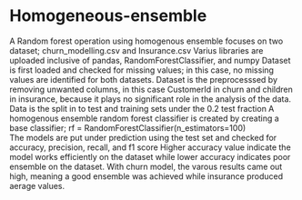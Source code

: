 # Homogeneous-ensemble
A Random forest operation using homogenous ensemble 
focuses on two dataset; churn_modelling.csv and Insurance.csv 
Varius libraries are uploaded inclusive of pandas, RandomForestClassifier, and numpy
Dataset is first loaded and checked for missing values; in this case, no missing values are identified for both datasets. 
Dataset is the preprocesssed by removing unwanted columns, in this case CustomerId in churn and children in insurance, because it plays no significant role in the analysis of the data. 
Data is the split in to test and training sets under the 0.2 test fraction 
A homogenous ensemble random forest classifier is created by creating a base classifier; rf = RandomForestClassifier(n_estimators=100)  
The models are put under prediction using the test set and checked for accuracy, precision, recall, and f1 score 
Higher accuracy value indicate the model works efficiently on the dataset while lower accuracy indicates poor ensemble on the dataset. 
With churn model, the varous results came out high, meaning a good ensemble was achieved while insurance produced aerage values.

